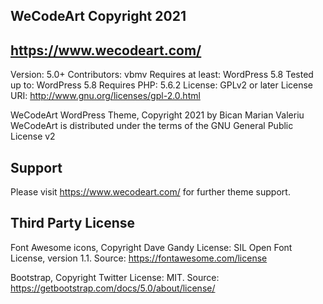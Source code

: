## WeCodeArt Copyright 2021
## https://www.wecodeart.com/

Version: 5.0+
Contributors: vbmv
Requires at least: WordPress 5.8
Tested up to: WordPress 5.8
Requires PHP: 5.6.2
License: GPLv2 or later
License URI: http://www.gnu.org/licenses/gpl-2.0.html

WeCodeArt WordPress Theme, Copyright 2021 by Bican Marian Valeriu
WeCodeArt is distributed under the terms of the GNU General Public License v2

## Support
Please visit https://www.wecodeart.com/ for further theme support.

## Third Party License
Font Awesome icons, Copyright Dave Gandy
License: SIL Open Font License, version 1.1.
Source: https://fontawesome.com/license

Bootstrap, Copyright Twitter
License: MIT.
Source: https://getbootstrap.com/docs/5.0/about/license/